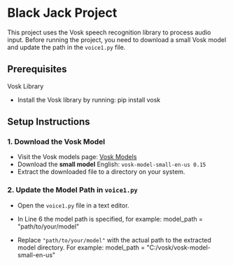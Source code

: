 # Black Jack Project

This project uses the Vosk speech recognition library to process audio input. Before running the project, you need to download a small Vosk model and update the path in the `voice1.py` file.

## Prerequisites
   
 Vosk Library
   - Install the Vosk library by running:
     pip install vosk


## Setup Instructions

### 1. Download the Vosk Model
   - Visit the Vosk models page: [Vosk Models](https://alphacephei.com/vosk/models)
   - Download the **small model** 
     English: `vosk-model-small-en-us 0.15`
   - Extract the downloaded file to a directory on your system.

### 2. Update the Model Path in `voice1.py`
   - Open the `voice1.py` file in a text editor.
     
   - In Line 6 the model path is specified, for example:
     model_path = "path/to/your/model"

   - Replace `"path/to/your/model"` with the actual path to the extracted model directory. For example:
     model_path = "C:/vosk/vosk-model-small-en-us"
